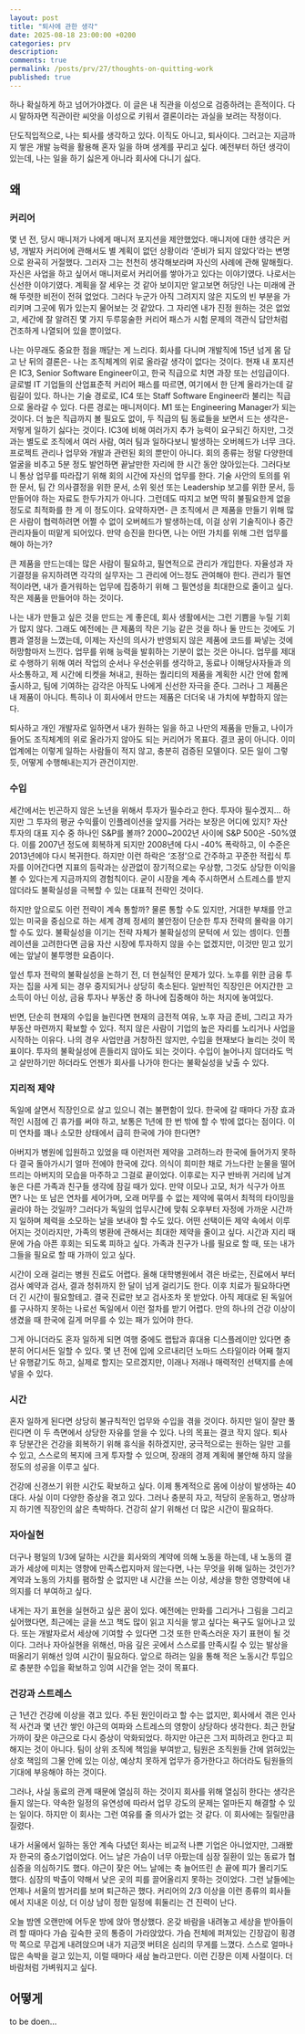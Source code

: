 ```yaml
--- 
layout: post
title: "퇴사에 관한 생각"
date: 2025-08-18 23:00:00 +0200
categories: prv
description: 
comments: true
permalink: /posts/prv/27/thoughts-on-quitting-work
published: true
---
```


하나 확실하게 하고 넘어가야겠다. 이 글은 내 직관을 이성으로 검증하려는 흔적이다. 다시 말하자면 직관이란 씨앗을 이성으로 키워서 결론이라는 과실을 보려는 작정이다.

단도직입적으로, 나는 퇴사를 생각하고 있다. 이직도 아니고, 퇴사이다. 그러고는 지금까지 쌓은 개발 능력을 활용해 혼자 일을 하며 생계를 꾸리고 싶다. 예전부터 하던 생각이 있는데, 나는 일을 하기 싫은게 아니라 회사에 다니기 싫다.

## 왜

### 커리어

몇 년 전, 당시 매니저가 나에게 매니저 포지션을 제안했었다. 매니저에 대한 생각은 커녕, 개발자 커리어에 관해서도 별 계획이 없던 상황이라 ‘준비가 되지 않았다’라는 변명으로 완곡히 거절했다. 그러자 그는 천천히 생각해보라며 자신의 사례에 관해 말해줬다. 자신은 사업을 하고 싶어서 매니저로서 커리어를 쌓아가고 있다는 이야기였다. 나로서는 신선한 이야기였다. 계획을 잘 세우는 것 같아 보이지만 알고보면 허당인 나는 미래에 관해 뚜렷한 비전이 전혀 없었다. 그러다 누군가 아직 그려지지 않은 지도의 빈 부분을 가리키며 그곳에 뭐가 있는지 물어보는 것 같았다. 그 자리엔 내가 진정 원하는 것은 없었고, 세간에 잘 알려진 몇 가지 두루뭉술한 커리어 패스가 시험 문제의 객관식 답안처럼 건조하게 나열되어 있을 뿐이었다.

나는 아무래도 중요한 점을 깨닫는 게 느리다. 회사를 다니며 개발직에 15년 넘게 몸 담고 난 뒤의 결론은- 나는 조직체계의 위로 올라갈 생각이 없다는 것이다. 현재 내 포지션은 IC3, Senior Software Engineer이고, 한국 직급으로 치면 과장 또는 선임급이다. 글로벌 IT 기업들의 산업표준적 커리어 패스를 따르면, 여기에서 한 단계 올라가는데 갈림길이 있다. 하나는 기술 경로로, IC4 또는 Staff Software Engineer라 불리는 직급으로 올라갈 수 있다. 다른 경로는 매니저이다. M1 또는 Engineering Manager가 되는 것이다. 더 높은 직급까지 볼 필요도 없이, 두 직급의 팀 동료들을 보면서 드는 생각은- 저렇게 일하기 싫다는 것이다. IC3에 비해 여러가지 추가 능력이 요구되긴 하지만, 그것과는 별도로 조직에서 여러 사람, 여러 팀과 일하다보니 발생하는 오버헤드가 너무 크다. 프로젝트 관리나 업무와 개발과 관련된 회의 뿐만이 아니다. 회의 종류는 정말 다양한데 얼굴을 비추고 5분 정도 발언하면 끝날만한 자리에 한 시간 동안 앉아있는다. 그러다보니 통상 업무를 따라잡기 위해 회의 시간에 자신의 업무를 한다. 기술 사안의 토의를 위한 문서, 팀 간 의사결정을 위한 문서, 소위 윗선 또는 Leadership 보고를 위한 문서, 등 만들어야 하는 자료도 한두가지가 아니다. 그런데도 따지고 보면 딱히 불필요한게 없을 정도로 최적화를 한 게 이 정도이다. 요약하자면- 큰 조직에서 큰 제품을 만들기 위해 많은 사람이 협력하려면 어쩔 수 없이 오버헤드가 발생하는데, 이걸 상위 기술직이나 중간 관리자들이 떠맡게 되어있다. 만약 승진을 한다면, 나는 어떤 가치를 위해 그런 업무를 해야 하는가?

큰 제품을 만드는데는 많은 사람이 필요하고, 필연적으로 관리가 개입한다. 자율성과 자기결정을 유지하려면 각각의 실무자는 그 관리에 어느정도 관여해야 한다. 관리가 필연적이라면, 내가 즐거워하는 업무에 집중하기 위해 그 필연성을 최대한으로 줄이고 싶다. 작은 제품을 만들어야 하는 것이다.

나는 내가 만들고 싶은 것을 만드는 게 좋은데, 회사 생활에서는 그런 기쁨을 누릴 기회가 많지 않다. 그래도 예전에는 큰 제품의 작은 기능 같은 것을 하나 둘 만드는 것에도 기쁨과 열정을 느꼈는데, 이제는 자신의 의사가 반영되지 않은 제품에 코드를 짜넣는 것에 허망함마저 느낀다. 업무를 위해 능력을 발휘하는 기분이 없는 것은 아니다. 업무를 제대로 수행하기 위해 여러 작업의 순서나 우선순위를 생각하고, 동료나 이해당사자들과 의사소통하고, 제 시간에 티켓을 쳐내고, 원하는 퀄리티의 제품을 계획한 시간 안에 함께 출시하고, 팀에 기여하는 감각은 아직도 나에게 신선한 자극을 준다. 그러나 그 제품은 내 제품이 아니다. 특히나 이 회사에서 만드는 제품은 더더욱 내 가치에 부합하지 않는다.

퇴사하고 개인 개발자로 일하면서 내가 원하는 일을 하고 나만의 제품을 만들고, 나이가 들어도 조직체계의 위로 올라가지 않아도 되는 커리어가 목표다. 결코 꿈이 아니다. 이미 업계에는 이렇게 일하는 사람들이 적지 않고, 충분히 검증된 모델이다. 모든 일이 그렇듯, 어떻게 수행해내는지가 관건이지만.

### 수입

세간에서는 빈곤하지 않은 노년을 위해서 투자가 필수라고 한다. 투자야 필수겠지… 하지만 그 투자의 평균 수익률이 인플레이션을 앞지를 거라는 보장은 어디에 있지? 자산 투자의 대표 지수 중 하나인 S&P를 볼까? 2000~2002년 사이에 S&P 500은 -50%였다. 이를 2007년 정도에 회복하게 되지만 2008년에 다시 -40% 폭락하고, 이 수준은 2013년에야 다시 복귀한다. 하지만 이런 하락은 ‘조정’으로 간주하고 꾸준한 적립식 투자를 이어간다면 지표의 등락과는 상관없이 장기적으로는 우상향, 그것도 상당한 이익을 볼 수 있다는게 지금까지의 경험칙이다. 굳이 시장을 계속 주시하면서 스트레스를 받지 않더라도 불확실성을 극복할 수 있는 대표적 전략인 것이다.

하지만 앞으로도 이런 전략이 계속 통할까? 물론 통할 수도 있지만, 거대한 부채를 안고 있는 미국을 중심으로 하는 세계 경제 정세의 불안정이 단순한 투자 전략의 몰락을 야기할 수도 있다. 불확실성을 이기는 전략 자체가 불확실성의 문턱에 서 있는 셈이다. 인플레이션을 고려한다면 금융 자산 시장에 투자하지 않을 수는 없겠지만, 이것만 믿고 있기에는 앞날이 불투명한 요즘이다.

앞선 투자 전략의 불확실성을 논하기 전, 더 현실적인 문제가 있다. 노후를 위한 금융 투자는 집을 사게 되는 경우 중지되거나 상당히 축소된다. 일반적인 직장인은 어지간한 고소득이 아닌 이상, 금융 투자나 부동산 중 하나에 집중해야 하는 처지에 놓여있다.

반면, 단순히 현재의 수입을 늘린다면 현재의 금전적 여유, 노후 자금 준비, 그리고 자가 부동산 마련까지 확보할 수 있다. 적지 않은 사람이 기업의 높은 자리를 노리거나 사업을 시작하는 이유다. 나의 경우 사업만큼 거창하진 않지만, 수입을 현재보다 늘리는 것이 목표이다. 투자의 불확실성에 흔들리지 않아도 되는 것이다. 수입이 늘어나지 않더라도 먹고 살만하기만 하더라도 언젠가 회사를 나가야 한다는 불확실성을 낮출 수 있다.

### 지리적 제약

독일에 살면서 직장인으로 살고 있으니 겪는 불편함이 있다. 한국에 갈 때마다 가장 효과적인 시점에 긴 휴가를 써야 하고, 보통은 1년에 한 번 밖에 할 수 밖에 없다는 점이다. 이미 연차를 꽤나 소모한 상태에서 급히 한국에 가야 한다면?

아버지가 병원에 입원하고 있었을 때 이런저런 제약을 고려하느라 한국에 들어가지 못하다 결국 돌아가시기 얼마 전에야 한국에 갔다. 의식이 희미한 채로 가느다란 눈물을 떨어뜨리는 아버지의 모습을 마주하고 그걸로 끝이었다. 이후로는 지구 반바퀴 거리에 남겨놓은 다른 가족과 친구들 생각에 잠길 때가 있다. 만약 이모나 고모, 처가 식구가 아프면? 나는 또 남은 연차를 세어가며, 오래 머무를 수 없는 제약에 묶여서 최적의 타이밍을 골라야 하는 것일까? 그러다가 독일의 업무시간에 맞춰 오후부터 자정에 가까운 시간까지 일하며 체력을 소모하는 날을 보내야 할 수도 있다. 어떤 선택이든 제약 속에서 이루어지는 것이라지만, 가족의 병환에 관해서는 최대한 제약을 줄이고 싶다. 시간과 지리 때문에 가슴 아픈 후회는 되도록 피하고 싶다. 가족과 친구가 나를 필요로 할 때, 또는 내가 그들을 필요로 할 때 가까이 있고 싶다.

시간이 오래 걸리는 병원 진료도 어렵다. 올해 대학병원에서 겪은 바로는, 진료에서 부터 검사 예약과 검사, 결과 청취까지 한 달이 넘게 걸리기도 한다. 이후 치료가 필요하다면 더 긴 시간이 필요할테고. 결국 진료만 보고 검사조차 못 받았다. 아직 제대로 된 독일어를 구사하지 못하는 나로선 독일에서 이런 절차를 받기 어렵다. 만의 하나의 건강 이상이 생겼을 때 한국에 길게 머무를 수 있는 패가 있어야 한다.

그게 아니더라도 혼자 일하게 되면 여행 중에도 랩탑과 휴대용 디스플레이만 있다면 충분히 어디서든 일할 수 있다. 몇 년 전에 입에 오르내리던 노마드 스타일이라 어째 철지난 유행같기도 하고, 실제로 할지는 모르겠지만, 이래나 저래나 매력적인 선택지를 손에 넣을 수 있다.

### 시간

혼자 일하게 된다면 상당히 불규칙적인 업무와 수입을 겪을 것이다. 하지만 일이 잘만 풀린다면 이 두 측면에서 상당한 자유를 얻을 수 있다. 나의 목표는 결코 작지 않다. 퇴사 후 당분간은 건강을 회복하기 위해 휴식을 취하겠지만, 궁극적으로는 원하는 일만 고를 수 있고, 스스로의 복지에 크게 투자할 수 있으며, 장래의 경제 계획에 불안해 하지 않을 정도의 성공을 이루고 싶다.

건강에 신경쓰기 위한 시간도 확보하고 싶다. 이제 통계적으로 몸에 이상이 발생하는 40대다. 사실 이미 다양한 증상을 겪고 있다. 그러나 충분히 자고, 적당히 운동하고, 명상까지 하기엔 직장인의 삶은 촉박하다. 건강히 살기 위해선 더 많은 시간이 필요하다.

### 자아실현

더구나 평일의 1/3에 달하는 시간을 회사와의 계약에 의해 노동을 하는데, 내 노동의 결과가 세상에 미치는 영향에 만족스럽지마저 않는다면, 나는 무엇을 위해 일하는 것인가? 계약과 노동의 가치를 폄하할 순 없지만 내 시간을 쓰는 이상, 세상을 향한 영향력에 내 의지를 더 부여하고 싶다.

내게는 자기 표현을 실현하고 싶은 꿈이 있다. 예전에는 만화를 그리거나 그림을 그리고 싶어했다면, 최근에는 글을 쓰고 책도 많이 읽고 지식을 쌓고 싶다는 욕구도 일어나고 있다. 또는 개발자로서 세상에 기여할 수 있다면 그것 또한 만족스러운 자기 표현이 될 것이다. 그러나 자아실현을 위해선, 마음 깊은 곳에서 스스로를 만족시킬 수 있는 발상을 떠올리기 위해선 잉여 시간이 필요하다. 앞으로 하려는 일을 통해 적은 노동시간 투입으로 충분한 수입을 확보하고 잉여 시간을 얻는 것이 목표다.

### 건강과 스트레스

근 1년간 건강에 이상을 겪고 있다. 주된 원인이라고 할 수는 없지만, 회사에서 겪은 인사적 사건과 몇 년간 쌓인 야근의 여파와 스트레스의 영향이 상당하다 생각한다. 최근 한달 가까이 잦은 야근으로 다시 증상이 악화되었다. 하지만 야근은 그저 피하려고 한다고 피해지는 것이 아니다. 팀이 상위 조직에 책임을 부여받고, 팀원은 조직원들 간에 얽혀있는 상호 책임의 그물 안에 있는 이상, 예상치 못하게 업무가 증가한다고 하더라도 팀원들의 기대에 부응해야 하는 것이다.

그러나, 사실 동료의 관계 때문에 열심히 하는 것이지 회사를 위해 열심히 한다는 생각은 들지 않는다. 약속한 일정의 유연성에 따라서 업무 강도의 문제는 얼마든지 해결할 수 있는 일이다. 하지만 이 회사는 그런 여유를 줄 의사가 없는 것 같다. 이 회사에는 질릴만큼 질렸다.

내가 서울에서 일하는 동안 계속 다녔던 회사는 비교적 나쁜 기업은 아니었지만, 그래봤자 한국의 중소기업이었다. 어느 날은 가슴이 너무 아팠는데 심장 질환이 있는 동료가 협심증을 의심하기도 했다. 야근이 잦은 어느 날에는 축 늘어뜨린 손 끝에 피가 몰리기도 했다. 심장의 박출이 약해서 낮은 곳의 피를 끌어올리지 못하는 것이었다. 그런 날들에는 언제나 서울의 밤거리를 보며 퇴근하곤 했다. 커리어의 2/3 이상을 이런 종류의 회사들에서 지내온 이상, 더 이상 남이 정한 일정에 휘둘리는 건 진력이 난다.

오늘 밤엔 오랜만에 어두운 방에 앉아 명상했다. 온갖 바람을 내려놓고 세상을 받아들이려 할 때마다 가슴 깊숙한 곳의 통증이 가라앉았다. 가슴 전체에 퍼져있는 긴장감이 횡경막 쪽으로 무겁게 내려앉으며 내가 지금껏 버텨온 심리의 무게를 느꼈다. 스스로 얼마나 많은 속박을 걸고 있는지, 이럴 때마다 새삼 놀라고만다. 이런 긴장은 이제 사절이다. 더 바람처럼 가벼워지고 싶다.

## 어떻게

to be doen…